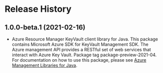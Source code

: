# Release History

## 1.0.0-beta.1 (2021-02-16)

- Azure Resource Manager KeyVault client library for Java. This package contains Microsoft Azure SDK for KeyVault Management SDK. The Azure management API provides a RESTful set of web services that interact with Azure Key Vault. Package tag package-preview-2021-04. For documentation on how to use this package, please see [Azure Management Libraries for Java](https://aka.ms/azsdk/java/mgmt).
